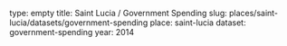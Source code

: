 type: empty
title: Saint Lucia / Government Spending
slug: places/saint-lucia/datasets/government-spending
place: saint-lucia
dataset: government-spending
year: 2014
